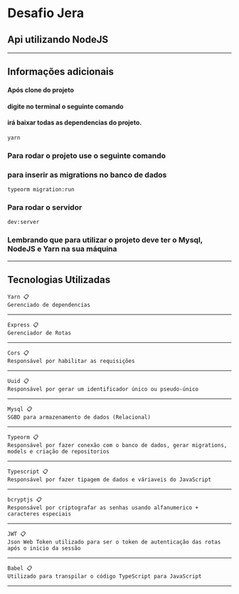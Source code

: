 <h1>Desafio Jera</h1>

<h2>Api utilizando NodeJS</h2>

---
## Informações adicionais

#### Após clone do projeto
#### digite no terminal o seguinte comando
#### irá baixar todas as dependencias do projeto.
    yarn

### Para rodar o projeto use o seguinte comando
### para inserir as migrations no banco de dados
    typeorm migration:run

### Para rodar o servidor
    dev:server

### Lembrando que para utilizar o projeto deve ter o Mysql, NodeJS e Yarn na sua máquina

---

## Tecnologias Utilizadas

    Yarn 📋
    Gerenciado de dependencias
---
    Express 📋
    Gerenciador de Rotas
---
    Cors 📋
    Responsável por habilitar as requisições
--- 
    Uuid 📋
    Responsável por gerar um identificador único ou pseudo-único
---
    Mysql 📋
    SGBD para armazenamento de dados (Relacional)
---
    Typeorm 📋
    Responsável por fazer conexão com o banco de dados, gerar migrations, models e criação de repositorios
---
    Typescript 📋
    Responsável por fazer tipagem de dados e váriaveis do JavaScript
---
    bcryptjs 📋
    Responsável por criptografar as senhas usando alfanumerico + caracteres especiais
---
    JWT 📋
    Json Web Token utilizado para ser o token de autenticação das rotas após o inicio da sessão
---

    Babel 📋
    Utilizado para transpilar o código TypeScript para JavaScript  
---